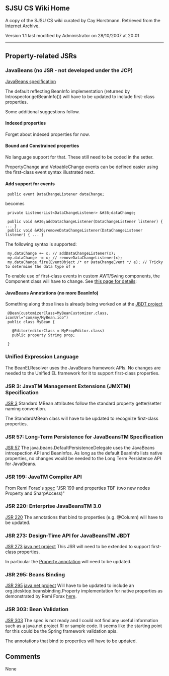 ## SJSU CS Wiki Home

A copy of the SJSU CS wiki curated by Cay Horstmann.
Retrieved from the Internet Archive.

Version 1.1 last modified by Administrator on 28/10/2007 at 20:01

---

## Property-related JSRs

### JavaBeans (no JSR - not developed under the JCP)

[JavaBeans specification](http://download.oracle.com/otndocs/jcp/7224-javabeans-1.01-fr-spec-oth-JSpec/)

The default reflecting BeanInfo implementation (returned by Introspector.getBeanInfo()) will
have to be updated to include first-class properties.

Some additional suggestions follow.

#### Indexed properties

Forget about indexed properties for now.

#### Bound and Constrained properties

No language support for that. These still need to be coded in the setter.

PropertyChange and VetoableChange events can be defined easier using the first-class event syntax illustrated next.

#### Add support for events

```
 public event DataChangeListener dataChange;
```

becomes

```
 private ListenerList<DataChangeListener> &#36;dataChange;

 public void &#36;addDataChangeListener(DataChangeListener listener) { ... }
 public void &#36;removeDataChangeListener(DataChangeListener listener) { ... }
```

The following syntax is supported:

```
 my.dataChange += x; // addDataChangeListener(x);
 my.dataChange -= x; // removeDataChangeListener(x);
 my.dataChange.fire(EventObject /* or DataChangeEvent */ e); // Tricky to determine the data type of e
```

To enable use of first-class events in custom AWT/Swing components, the Component class will have to change.
See [this page for details](https://java.sun.com/products/javabeans/docs/getListeners.html):


#### JavaBeans Annotations (no more BeanInfo)

Something along those lines is already being worked on at
the [JBDT project](https://jbdt-spec-public.dev.java.net/javadoc/java/beans/package-summary.html)

```
 @Bean(customizerClass=MyBeanCustomizer.class, iconUrl="com/my/MyBean.ico")
 public class MyBean {

   @Editor(editorClass = MyPropEditor.class)
   public property String prop;

 }
```


### Unified Expression Language

The BeanELResolver uses the JavaBeans framework APIs. No changes are needed to the Unified EL framework
for it to support first-class properties.


### JSR 3: JavaTM Management Extensions (JMXTM) Specification

[JSR 3](http://jcp.org/en/jsr/detail?id=3)
Standard MBean attributes follow the standard property getter/setter naming convention.

The StandardMBean class will have to be updated to recognize first-class properties.


### JSR 57: Long-Term Persistence for JavaBeansTM Specification

[JSR 57](http://jcp.org/en/jsr/detail?id=57)
The java.beans.DefaultPersistenceDelegate uses the JavaBeans introspection API and BeanInfos.
As long as the default BeanInfo lists native properties, no changes would be needed to the
Long Term Persistence API for JavaBeans.


### JSR 199: JavaTM Compiler API

From Remi Forax's [spec](http://docs.google.com/View?docid=dfhbvdfw_1f7mzf2)
"JSR 199 and properties TBF (two new nodes Property and SharpAccess)"


### JSR 220: Enterprise JavaBeansTM 3.0

[JSR 220](http://jcp.org/en/jsr/detail?id=220)
The annotations that bind to properties (e.g. @Column) will have to be updated.


### JSR 273: Design-Time API for JavaBeansTM JBDT

[JSR 273](http://jcp.org/en/jsr/detail?id=273)
[java.net project](https://java.net/projects/jbdt-spec-public/)
This JSR will need to be extended to support first-class properties.

In particular the [Property annotation](https://jbdt-spec-public.dev.java.net/javadoc/java/beans/package-summary.html)
will need to be updated.


### JSR 295: Beans Binding

[JSR 295](http://jcp.org/en/jsr/detail?id=295)
[java.net project](https://java.net/projects/beansbinding/)
Will have to be updated to include an org.jdesktop.beansbinding.Property implementation
for native properties as demonstrated by Remi Forax
[here](http://weblogs.java.net/blog/forax/archive/2007/09/mixing_property_1.html).


### JSR 303: Bean Validation

[JSR 303](http://jcp.org/en/jsr/detail?id=303)
The spec is not ready and I could not find any useful information such as a java.net project RI or sample code.
It seems like the starting point for this could be the Spring framework validation apis.

The annotations that bind to properties will have to be updated.


## Comments

None
